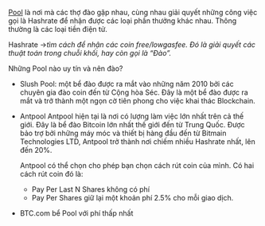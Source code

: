 [Pool](https://kiemtienblog.com/pool-trong-coin/) là nơi mà các thợ đào gặp nhau, cùng nhau giải quyết những công việc gọi là Hashrate để nhận được các loại phần thưởng khác nhau. Thông thường là các loại tiền điện tử.

Hashrate ->*tìm cách để nhận các coin free/lowgasfee. Đó là giải quyết các thuật toán trong chuỗi khối, hay còn gọi là “Đào”.*

Những Pool nào uy tín và nên đào?
-  Slush Pool: một bể đào được ra mắt vào những năm 2010 bởi các chuyên gia đào coin đến từ Cộng hòa Séc. Đây là một bể đào được ra mắt và trở thành một ngọn cờ tiên phong cho việc khai thác Blockchain.

- Antpool
	Antpool hiện tại là nơi có lượng làm việc lớn nhất trên cả thế giới. Đây là bể đào Bitcoin lớn nhất thế giới đến từ Trung Quốc. Được bảo trợ bởi những máy móc và thiết bị hàng đầu đến từ Bitmain Technologies LTD, Antpool trở thành nơi chiếm nhiều Hashrate nhất, lên đến 20%.

	Antpool có thể chọn cho phép bạn chọn cách rút coin của mình. Có hai cách rút coin đó là:

	-   Pay Per Last N Shares không có phí
	-   Pay Per Shares giữ lại một khoản phí 2.5% cho mỗi giao dịch.

- BTC.com bể Pool với phí thấp nhất